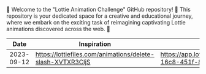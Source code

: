 👋 Welcome to the "Lottie Animation Challenge" GitHub repository! 🌟
This repository is your dedicated space for a creative and educational journey,
where we embark on the exciting task of reimagining captivating Lottie animations discovered across the web. 🚀

| Date              | Inspiration | My Creation |
| --------------------- | -----------| -----------|
| 2023-09-12 | https://lottiefiles.com/animations/delete-slash-XVTXR3CljS   | https://app.lottiefiles.com/animation/c343eb2a-16c8-451f-8377-e8d613e4ad35     |
